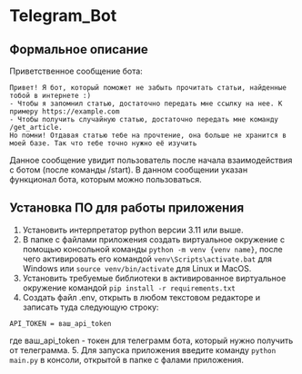 # Telegram_Bot

## Формальное описание

Приветственное сообщение бота:

```
Привет! Я бот, который поможет не забыть прочитать статьи, найденные тобой в интернете :)
- Чтобы я запомнил статью, достаточно передать мне ссылку на нее. К примеру https://example.com
- Чтобы получить случайную статью, достаточно передать мне команду /get_article.
Но помни! Отдавая статью тебе на прочтение, она больше не хранится в моей базе. Так что тебе точно нужно её изучить
```

Данное сообщение увидит пользователь после начала взаимодействия с ботом (после команды /start). В данном сообщении указан функционал бота, которым можно пользоваться.

## Установка ПО для работы приложения

1. Установить интерпретатор python версии 3.11 или выше.
2. В папке с файлами приложения создать виртуальное окружение с помощью консольной команды `python -m venv {venv name}`, после чего активировать его командой `venv\Scripts\activate.bat` для Windows или `source venv/bin/activate` для Linux и MacOS.
3. Установить требуемые библиотеки в активированное виртуальное окружение командой `pip install -r requirements.txt`
4. Создать файл .env, открыть в любом текстовом редакторе и записать туда следующую строку:

```
API_TOKEN = ваш_api_token
```

где ваш_api_token - токен для телеграмм бота, который нужно получить от телеграмма. 5. Для запуска приложения введите команду `python main.py` в консоли, открытой в папке с фалами приложения.

